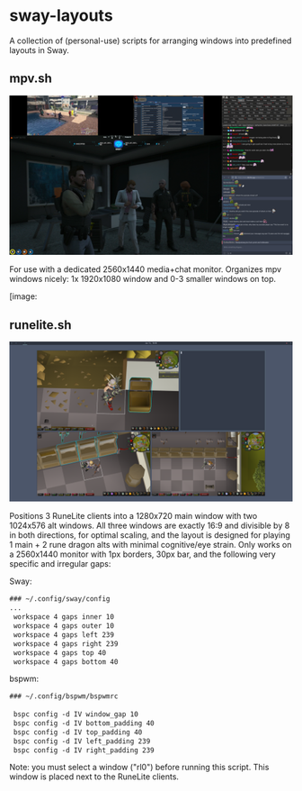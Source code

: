 # sway-layouts
A collection of (personal-use) scripts for arranging windows into predefined layouts in Sway.

## mpv.sh
![mpv-demo](https://github.com/KogasaPls/sway-layouts/blob/main/screenshots/mpv-demo-2.png)

For use with a dedicated 2560x1440 media+chat monitor. Organizes mpv windows nicely: 1x 1920x1080 window and 0-3 smaller windows on top. 

[image:

## runelite.sh
![runelite-demo](https://github.com/KogasaPls/sway-layouts/blob/main/screenshots/runelite-demo.png)

Positions 3 RuneLite clients into a 1280x720 main window with two 1024x576 alt windows.
All three windows are exactly 16:9 and divisible by 8 in both directions, for optimal scaling, and the layout is
designed for playing 1 main + 2 rune dragon alts with minimal cognitive/eye strain.
Only works on a 2560x1440 monitor with 1px borders, 30px bar, and the following very specific and irregular gaps:

Sway:
```
### ~/.config/sway/config
...
 workspace 4 gaps inner 10
 workspace 4 gaps outer 10
 workspace 4 gaps left 239
 workspace 4 gaps right 239
 workspace 4 gaps top 40
 workspace 4 gaps bottom 40
```

bspwm:
```
### ~/.config/bspwm/bspwmrc

 bspc config -d IV window_gap 10
 bspc config -d IV bottom_padding 40
 bspc config -d IV top_padding 40
 bspc config -d IV left_padding 239
 bspc config -d IV right_padding 239
```
Note: you must select a window ("rl0") before running this script. This window is placed next to the RuneLite clients.
